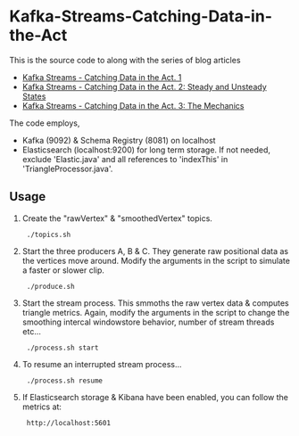 # Kafka-Streams-Catching-Data-in-the-Act

This is the source code to along with the series of blog articles

* [Kafka Streams - Catching Data in the Act. 1](http://xplordat.com/2018/03/10/kafka-streams-catching-data-in-the-act-1/)
* [Kafka Streams - Catching Data in the Act. 2: Steady and Unsteady States](http://xplordat.com/2018/04/11/kafka-streams-catching-data-in-the-act-2-steady-and-unsteady-states/)
* [Kafka Streams - Catching Data in the Act. 3: The Mechanics](http://xplordat.com/2018/04/24/kafka-streams-catching-data-in-the-act-3-the-mechanics/)

The code employs,

* Kafka (9092) & Schema Registry (8081) on localhost
* Elasticsearch (localhost:9200) for long term storage. If not needed, exclude 'Elastic.java' and all references to 'indexThis' in 'TriangleProcessor.java'. 

## Usage

1. Create the "rawVertex" & "smoothedVertex" topics.
		
		./topics.sh

2. Start the three producers A, B & C. They generate raw positional data as the vertices move around. Modify the arguments in the script to simulate a faster or slower clip.

		./produce.sh

3. Start the stream process. This smmoths the raw vertex data & computes triangle metrics. Again, modify the arguments in the script to change the smoothing intercal windowstore behavior, number of stream threads etc...

		./process.sh start

4. To resume an interrupted stream process...

		./process.sh resume

5. If Elasticsearch storage & Kibana have been enabled, you can follow the metrics at:

		http://localhost:5601


